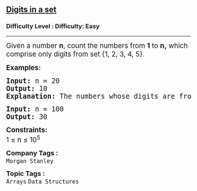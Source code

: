 <h2><a href="https://www.geeksforgeeks.org/problems/count-the-numbers2359/1?page=4&company=Morgan%20Stanley&sortBy=submissions">Digits in a set</a></h2><h3>Difficulty Level : Difficulty: Easy</h3><hr><div class="problems_problem_content__Xm_eO"><p><span style="font-size: 14pt;">Given a number&nbsp;<strong>n</strong>, count the numbers from&nbsp;<strong>1</strong>&nbsp;to&nbsp;<strong>n</strong><span style="box-sizing: border-box; margin: 0px; padding: 0px;"><strong>,</strong>&nbsp;which comprise only digits</span>&nbsp;from&nbsp;set {1, 2, 3, 4,&nbsp;5}.</span></p>
<p><span style="font-size: 14pt;"><strong>Examples:</strong></span></p>
<pre><span style="font-size: 14pt;"><strong>Input: </strong>n = 20
<strong>Output:</strong> 10
<strong>Explanation:</strong> The numbers whose digits are from the given set are: 1, 2, 3, 4, 5, 11, 12, 13, 14, 15.</span></pre>
<pre><span style="font-size: 14pt;"><strong>Input: </strong>n = 100
<strong>Output:</strong> 30</span></pre>
<p><span style="font-size: 14pt;"><strong>Constraints:</strong><br>1 ≤ n ≤ 10<sup>5</sup></span></p></div><p><span style=font-size:18px><strong>Company Tags : </strong><br><code>Morgan Stanley</code>&nbsp;<br><p><span style=font-size:18px><strong>Topic Tags : </strong><br><code>Arrays</code>&nbsp;<code>Data Structures</code>&nbsp;